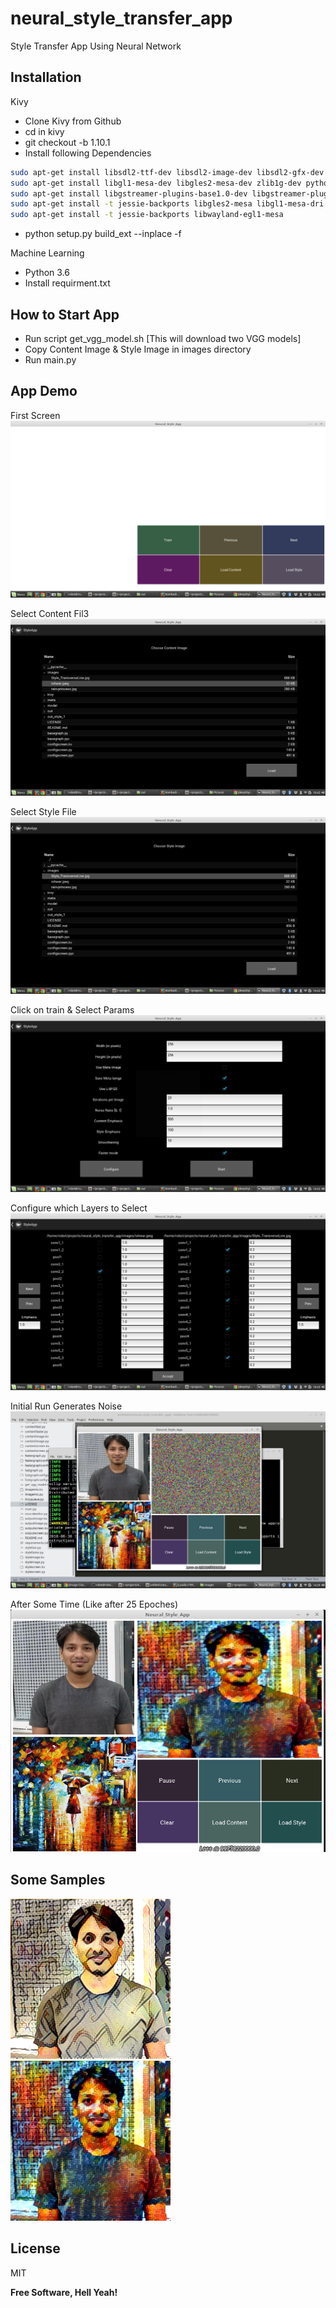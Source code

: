 # neural_style_transfer_app
Style Transfer App Using Neural Network

## Installation 
Kivy
  - Clone Kivy from Github
  - cd in kivy
  - git checkout -b 1.10.1
  - Install following Dependencies
  ```bash
  sudo apt-get install libsdl2-ttf-dev libsdl2-image-dev libsdl2-gfx-dev libsdl2-dev libsdl2-mixer-dev
sudo apt-get install libgl1-mesa-dev libgles2-mesa-dev zlib1g-dev python-pip
sudo apt-get install libgstreamer-plugins-base1.0-dev libgstreamer-plugins-bad1.0-dev libgstreamer-plugins-good1.0-dev
sudo apt-get install -t jessie-backports libgles2-mesa libgl1-mesa-dri libgl1-mesa-glx libdrm2
sudo apt-get install -t jessie-backports libwayland-egl1-mesa
  ```
  - python setup.py build_ext --inplace -f

Machine Learning
  - Python 3.6
  - Install requirment.txt


## How to Start App
- Run script get_vgg_model.sh [This will download two VGG models]
- Copy Content Image & Style Image in images directory
- Run main.py

## App Demo

First Screen
![First Screen](support_images/imag_1.png)

Select Content Fil3
![First Screen](support_images/imag_2.png)

Select Style File
![First Screen](support_images/imag_3.png)

Click on train & Select Params
![First Screen](support_images/imag_4.png)

Configure which Layers to Select
![First Screen](support_images/imag_5.png)

Initial Run Generates Noise
![First Screen](support_images/imag_6.png)

After Some Time (Like after 25 Epoches)
![First Screen](support_images/imag_7.png)

## Some Samples
![alt-text-1](support_images/st_2.png) ![alt-text-2](support_images/st_1.png)


License
----

MIT


**Free Software, Hell Yeah!**
